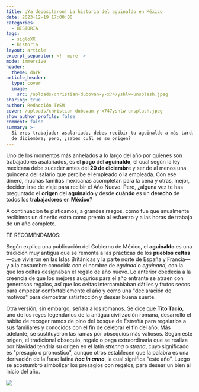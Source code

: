 ```yaml
---
title: ¡Ya depositaron! La historia del aguinaldo en México
date: 2023-12-19 17:00:00
categories:
  - HISTORIA
tags:
  - sigloXX
  - historia
layout: article
excerpt_separator: <!--more-->
mode: immersive
header:
  theme: dark
article_header:
  type: cover
  image:
    src: /uploads/christian-dubovan-y-x747yshlw-unsplash.jpeg
sharing: true
author: Redacción TYSM
cover: /uploads/christian-dubovan-y-x747yshlw-unsplash.jpeg
show_author_profile: false
comment: false
summary: >-
  Si eres trabajador asalariado, debes recibir tu aguinaldo a más tardar el 20
  de diciembre; pero, ¿sabes cuál es su origen?
---
```

Uno de los momentos más anhelados a lo largo del año por quienes son trabajadores asalariados, es el **pago** del **aguinaldo**, el cual según la ley mexicana debe suceder antes del **20 de diciembr**e y ser de al menos una quincena del salario que percibe el empleado o la empleada. Con ese dinero, muchas familias mexicanas acompletan para la cena y otras, mejor, deciden irse de viaje para recibir el Año Nuevo. Pero, ¿alguna vez te has preguntado el **origen** del **aguinaldo** y desde **cuándo** es un **derecho** de todos los **trabajadores** en **México**?

A continuación te platicamos, a grandes rasgos, cómo fue que anualmente recibimos un dinerito extra como premio al esfuerzo y a las horas de trabajo de un año completo.

TE RECOMENDAMOS:

Según explica una publicación del Gobierno de México, el **aguinaldo** es una tradición muy antigua que se remonta a las prácticas de los **pueblos celtas** —que vivieron en las Islas Británicas y la parte norte de España y Francia— y a la costumbre conocida con el nombre de *eguinad* o *eguinand*, con la que los celtas designaban el regalo de año nuevo. Lo anterior obedecía a la creencia de que los mejores augurios para el año entrante se atraen con generosos regalos, así que los celtas intercambiaban dátiles y frutos secos para empezar confortablemente el año y como una "declaración de motivos" para demostrar satisfacción y desear buena suerte.

Otra versión, sin embargo, señala a los romanos. Se dice que&nbsp;**Tito Tacio**, uno de los reyes legendarios de la antigua civilización romana, desarrolló el hábito de recoger ramos de pino del bosque de Estreñía para regalarlos a sus familiares y conocidos con el fin de celebrar el fin del año. Más adelante, se sustituyeron las ramas por obsequios más valiosos. Según este origen, el tradicional obsequio, regalo o paga extraordinaria que se realiza por Navidad tendría su origen en el latín&nbsp;*strenna* o *strena*, cuyo significado es "presagio o pronostico", aunque otros establecen que la palabra es una derivación de la frase latina&nbsp;***hoc in anno***, la cual significa “este año”. Luego se acostumbró simbolizar los presagios con regalos, para desear un bien al inicio del año.

![](https://upload.wikimedia.org/wikipedia/commons/6/67/L._Titurius_L.f._Sabinus._denarius%2C_89_BC%2C_RRC_344-2c.jpg)